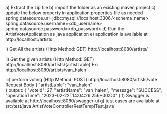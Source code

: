 a) Extract the zip file
b) import the folder as an existing maven project
c) update the below property in application.properties file as needed
   spring.datasource.url=jdbc:mysql://localhost:3306/<schema_name>
   spring.datasource.username=<db_username>
   spring.datasource.password=<db_password>
d) Run the ArtistVoteApplication as java application
e) application is available at http://localhost:<port>/artists
	
   i) Get All the artists (Http Method: GET)
   http://localhost:8080/artists/
   
   ii) Get the given artists (Http Method: GET)
   http://localhost:8080/artists/{artistLable}
   Ex: http://localhost:8080/artists/van_halen
   
   iii) perform voting (Http Method: POST)
   http://localhost:8080/artists/vote
   Request Body
   {
	"artistLable": "van_halen"	
   }
   output:
   {
    "voteId": 27,
    "artistName": "van_halen",
    "message": "SUCCESS",
    "operationTime": "2023-02-22T14:04:26.256+00:00"
   }
f) Swagger is available at 
   http://localhost:8080/swagger-ui
g) test cases are available at src/test/java
   ArtistVoteControllerRestTemplTest.java

